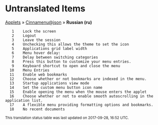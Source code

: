 # Untranslated Items
[Applets](../../../README.md) &#187; [Cinnamenu@json](../README.md) &#187; **Russian (ru)**

       1	Lock the screen
       2	Logout
       3	Leave the session
       4	Unchecking this allows the theme to set the icon
       5	Applications grid label width
       6	Menu hover delay:
       7	Delay between switching categories
       8	Press this button to customize your menu entries.
       9	Keyboard shortcut to open and close the menu
      10	Menu Entries
      11	Enable web bookmarks
      12	Choose whether or not bookmarks are indexed in the menu.
      13	Startup applications view mode
      14	Set the custom menu button icon name
      15	Enable opening the menu when the mouse enters the applet
      16	Choose whether or not to enable smooth autoscrolling in the application list.
      17	A flexible menu providing formatting options and bookmarks.
      18	No recent documents

<sup>This translation status table was last updated on 2017-09-28, 16:52 UTC.</sup>
